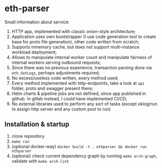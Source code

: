 # eth-parser
Small information about service:
1. HTTP app, implemented with classic onion-style architecture;
2. Application uses own bootstrapper (I use code generation tool to create base for proto file generation), other code written from scratch;
3. Supports inmemory cache, but does not support multi-instance workload deployment;
4. Allows to manipulate internal worker count and manipulate fairness of internal workers serving outbound requests;
5. Since there was no previous experience, transaction parsing done via `eth_GetLogs`, perhaps adjustments required;
6. No excess/useless code written, every method used;
7. Every method implemented with http-endpoints, take a look at `api` folder, proto and swagger present there;
8. Helm charts & pipeline jobs are not defined, since app published in github. In gitlab instead, I could have implemented CI/CD;
9. No external libraries used to perform any sort of tasks (except oklog/run to assign http server and any custom pool to run)

## Installation & startup

1. clone repository
2. `make run`
3. (optional docker-way) `docker build -t . ethparser && docker run ethparser`
4. (optional) check current dependency graph by running `make arch-graph`, validate with `make arch-lint`